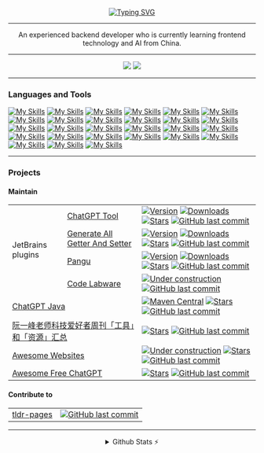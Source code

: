 <p align="center">
 <a href="https://git.io/typing-svg"><img src="https://readme-typing-svg.demolab.com?font=Pacifico&size=30&duration=2500&pause=500&center=true&vCenter=true&width=435&lines=Hi+there+%F0%9F%91%8B;I+am+Yi+Liu+%F0%9F%98%B8" alt="Typing SVG" /></a>
</p>

---
<p align="center">
An experienced backend developer who is currently learning frontend technology and AI from China.
</p>

---

<!-- ![](https://komarev.com/ghpvc/?username=LiLittleCat&color=brightgreen&style=for-the-badge) ![](https://hit.yhype.me/github/profile?user_id=40536573) -->

<p align="center">
<a href="https://github.com/LiLittleCat"><img src="https://img.shields.io/badge/Always%20Be-Coding-blue?style=for-the-badge"/></a>
  <a href="https://github.com/LiLittleCat"><img src="https://komarev.com/ghpvc/?username=LiLittleCat&color=brightgreen&style=for-the-badge"/></a>
</p>

<!-- --- -->
---

### Languages and Tools

[![My Skills](https://skillicons.dev/icons?i=java)](https://skillicons.dev)
[![My Skills](https://skillicons.dev/icons?i=spring)](https://skillicons.dev)
[![My Skills](https://skillicons.dev/icons?i=py)](https://skillicons.dev)
[![My Skills](https://skillicons.dev/icons?i=html)](https://skillicons.dev)
[![My Skills](https://skillicons.dev/icons?i=css)](https://skillicons.dev)
[![My Skills](https://skillicons.dev/icons?i=c)](https://skillicons.dev)
[![My Skills](https://skillicons.dev/icons?i=maven)](https://skillicons.dev)
[![My Skills](https://skillicons.dev/icons?i=gradle)](https://skillicons.dev)
[![My Skills](https://skillicons.dev/icons?i=bash)](https://skillicons.dev)
[![My Skills](https://skillicons.dev/icons?i=linux)](https://skillicons.dev)
[![My Skills](https://skillicons.dev/icons?i=jenkins)](https://skillicons.dev)
[![My Skills](https://skillicons.dev/icons?i=docker)](https://skillicons.dev)
[![My Skills](https://skillicons.dev/icons?i=idea)](https://skillicons.dev)
[![My Skills](https://skillicons.dev/icons?i=vscode)](https://skillicons.dev)
[![My Skills](https://skillicons.dev/icons?i=vim)](https://skillicons.dev)
[![My Skills](https://skillicons.dev/icons?i=postman)](https://skillicons.dev)
[![My Skills](https://skillicons.dev/icons?i=md)](https://skillicons.dev)
[![My Skills](https://skillicons.dev/icons?i=git)](https://skillicons.dev)
[![My Skills](https://skillicons.dev/icons?i=github)](https://skillicons.dev)
[![My Skills](https://skillicons.dev/icons?i=gitlab)](https://skillicons.dev)
[![My Skills](https://skillicons.dev/icons?i=githubactions)](https://skillicons.dev)
[![My Skills](https://skillicons.dev/icons?i=nginx)](https://skillicons.dev)
[![My Skills](https://skillicons.dev/icons?i=kafka)](https://skillicons.dev)
[![My Skills](https://skillicons.dev/icons?i=mysql)](https://skillicons.dev)
[![My Skills](https://skillicons.dev/icons?i=postgres)](https://skillicons.dev)
[![My Skills](https://skillicons.dev/icons?i=redis)](https://skillicons.dev)
[![My Skills](https://skillicons.dev/icons?i=sqlite)](https://skillicons.dev)

---

### Projects

#### Maintain

<table>
<tbody>
  <tr>
    <td rowspan="4">JetBrains plugins</td>
    <td><a href="https://github.com/LiLittleCat/intellij-chatgpt" target="_blank">ChatGPT Tool</a></td>
    <td> <a href="https://plugins.jetbrains.com/plugin/20629-chatgpt-tool" target="_blank"><img
                        src="https://img.shields.io/jetbrains/plugin/v/20629-chatgpt-tool.svg?style=flat-square"
                        alt="Version"></a> <a href="https://plugins.jetbrains.com/plugin/20629-chatgpt-tool" target="_blank"><img
                        src="https://img.shields.io/jetbrains/plugin/d/20629-chatgpt-tool.svg?style=flat-square"
                        alt="Downloads"></a> <a href="https://github.com/LiLittleCat/intellij-chatgpt" target="_blank"><img
                        src="https://img.shields.io/github/stars/LiLittleCat/intellij-chatgpt?style=flat-square"
                        alt="Stars"></a> <a href="https://github.com/LiLittleCat/intellij-chatgpt/commits" target="_blank"><img
                        src="https://img.shields.io/github/last-commit/LiLittleCat/intellij-chatgpt?style=flat-square&amp;label=last"
                        alt="GitHub last commit"></a>
                        </td>
  </tr>
  <tr>
    <td><a href="https://github.com/LiLittleCat/intellij-generate-all-getter-and-setter" target="_blank">Generate All Getter And
                    Setter</a></td>
    <td><a href="https://plugins.jetbrains.com/plugin/18969-generate-all-getter-and-setter" target="_blank"><img
                        src="https://img.shields.io/jetbrains/plugin/v/18969-generate-all-getter-and-setter.svg?style=flat-square"
                        alt="Version"></a> <a href="https://plugins.jetbrains.com/plugin/18969-generate-all-getter-and-setter" target="_blank"><img
                        src="https://img.shields.io/jetbrains/plugin/d/18969-generate-all-getter-and-setter.svg?style=flat-square"
                        alt="Downloads"></a> <a href="https://github.com/LiLittleCat/intellij-generate-all-getter-and-setter" target="_blank"><img
                        src="https://img.shields.io/github/stars/LiLittleCat/intellij-generate-all-getter-and-setter?style=flat-square"
                        alt="Stars"></a> <a href="https://github.com/LiLittleCat/intellij-generate-all-getter-and-setter/commits" target="_blank"><img
                        src="https://img.shields.io/github/last-commit/LiLittleCat/intellij-generate-all-getter-and-setter?style=flat-square&amp;label=last"
                        alt="GitHub last commit"></a></td>
  </tr>
  <tr>
    <td><a href="https://github.com/LiLittleCat/intellij-pangu" target="_blank">Pangu</a></td>
    <td> <a href="https://plugins.jetbrains.com/plugin/19665-pangu" target="_blank"><img
                        src="https://img.shields.io/jetbrains/plugin/v/19665-pangu.svg?style=flat-square"
                        alt="Version"></a> <a href="https://plugins.jetbrains.com/plugin/19665-pangu" target="_blank"><img
                        src="https://img.shields.io/jetbrains/plugin/d/19665-pangu.svg?style=flat-square"
                        alt="Downloads"></a> <a href="https://github.com/LiLittleCat/intellij-pangu" target="_blank"><img
                        src="https://img.shields.io/github/stars/LiLittleCat/intellij-pangu?style=flat-square"
                        alt="Stars"></a>  <a href="https://github.com/LiLittleCat/intellij-pangu/commits" target="_blank"><img
                        src="https://img.shields.io/github/last-commit/LiLittleCat/intellij-pangu?style=flat-square&amp;label=last"
                        alt="GitHub last commit"></a></td>
  </tr>
  <tr>
    <td><a href="https://github.com/CodeLabware/intellij-code-labware" target="_blank">Code Labware</a></td>
    <td colspan=2 > <a href="https://github.com/CodeLabware/intellij-code-labware" target="_blank"><img
                        src="https://img.shields.io/badge/under-construction-yellow?style=flat-square&amp;logo=rubocop"
                        alt="Under construction"></a> <a href="https://github.com/CodeLabware/intellij-code-labware/commits" target="_blank"><img
                        src="https://img.shields.io/github/last-commit/CodeLabware/intellij-code-labware?style=flat-square&amp;label=last"
                        alt="GitHub last commit"></a></td>
  </tr>
  <tr>
    <td colspan=2><a href="https://github.com/LiLittleCat/ChatGPT" target="_blank">ChatGPT Java</a></td>
    <td ><a href="https://central.sonatype.com/artifact/com.lilittlecat/chatgpt/1.0.0" target="_blank"><img
                    src="https://img.shields.io/maven-central/v/com.lilittlecat/chatgpt?style=flat-square"
                    alt="Maven Central"></a> <a href="https://github.com/LiLittleCat/ChatGPT" target="_blank"><img
                    src="https://img.shields.io/github/stars/LiLittleCat/ChatGPT?style=flat-square" alt="Stars"></a> <a href="https://github.com/LiLittleCat/ChatGPT/commits" target="_blank"><img
                    src="https://img.shields.io/github/last-commit/LiLittleCat/ChatGPT?style=flat-square&amp;label=last"
                    alt="GitHub last commit"></a></td>
  </tr>
  <tr>
    <td colspan=2><a href="https://github.com/LiLittleCat/tools-in-ruanyf-weekly" target="_blank">阮一峰老师科技爱好者周刊「工具」和「资源」汇总</a></td>
    <td><a href="https://github.com/LiLittleCat/tools-in-ruanyf-weekly" target="_blank"><img
                    src="https://img.shields.io/github/stars/LiLittleCat/tools-in-ruanyf-weekly?style=flat-square"
                    alt="Stars"></a> <a href="https://github.com/LiLittleCat/tools-in-ruanyf-weekly/commits" target="_blank"><img
                    src="https://img.shields.io/github/last-commit/LiLittleCat/tools-in-ruanyf-weekly?style=flat-square&amp;label=last"
                    alt="GitHub last commit"></a></td>
  </tr>
  <tr>
    <td colspan=2><a href="https://github.com/LiLittleCat/awesome-websites" target="_blank">Awesome Websites</a></td>
    <td colspan=1><a href="https://github.com/LiLittleCat/awesome-websites" target="_blank"><img
                    src="https://img.shields.io/badge/under-construction-yellow?style=flat-square&amp;logo=rubocop"
                    alt="Under construction"></a> <a href="https://github.com/LiLittleCat/awesome-websites" target="_blank"><img
                    src="https://img.shields.io/github/stars/LiLittleCat/awesome-websites?style=flat-square"
                    alt="Stars"></a> <a href="https://github.com/LiLittleCat/awesome-websites/commits" target="_blank"><img
                    src="https://img.shields.io/github/last-commit/LiLittleCat/awesome-websites?style=flat-square&amp;label=last"
                    alt="GitHub last commit"></a></td>
  </tr>
  <tr>
    <td colspan=2><a href="https://github.com/LiLittleCat/awesome-free-chatgpt" target="_blank">Awesome Free ChatGPT</a></td>
    <td colspan=1><a href="https://github.com/LiLittleCat/awesome-free-chatgpt" target="_blank"><img
                    src="https://img.shields.io/github/stars/LiLittleCat/awesome-free-chatgpt?style=flat-square"
                    alt="Stars"></a> <a href="https://github.com/LiLittleCat/awesome-free-chatgpt/commits" target="_blank"><img
                    src="https://img.shields.io/github/last-commit/LiLittleCat/awesome-free-chatgpt?style=flat-square&amp;label=last"
                    alt="GitHub last commit"></a></td>
  </tr>
</tbody>
</table>

#### Contribute to

<table>
<tbody>
  <tr>
    <td><a href="https://github.com/tldr-pages/tldr>" target="_blank">tldr-pages</a></td>
    <td><a href="https://github.com/tldr-pages/tldr/commits?author=lilittlecat" target="_blank"><img
                    src="https://img.shields.io/github/last-commit/LiLittleCat/tldr?style=flat-square&label=last"
                    alt="GitHub last commit"></a></td>
  </tr>
  </tbody>
</table>

---

<details align="center" >
  <summary>Github Stats ⚡</summary>

  <a href="#">![Github stats](https://github-readme-stats.vercel.app/api?username=LiLittleCat&theme=onedark&count_private=true&hide_border=true&line_height=20&hide_title=true)</a>
  <a href="#">![Top Langs](https://github-readme-stats.vercel.app/api/top-langs/?username=LiLittleCat&layout=compact&theme=onedark&count_private=true&hide_border=true&hide_title=true)</a>
  </br>
  <a href="#">![trophy](https://github-profile-trophy.vercel.app/?username=LiLittleCat&theme=onedark&count_private=true&hide_border=true&line_height=20&hide_title=true&row=1)</a>
</details>

<!-- [![LiLittleCat's GitHub stats](https://github-readme-stats.vercel.app/api?username=LiLittleCat)](https://github.com/anuraghazra/github-readme-stats) -->
<!--
**LiLittleCat/LiLittleCat** is a ✨ _special_ ✨ repository because its `README.md` (this file) appears on your GitHub profile.

Here are some ideas to get you started:

- 🔭 I’m currently working on ...
- 🌱 I’m currently learning ...
- 👯 I’m looking to collaborate on ...
- 🤔 I’m looking for help with ...
- 💬 Ask me about ...
- 📫 How to reach me: ...
- 😄 Pronouns: ...
- ⚡ Fun fact: ...
-->
